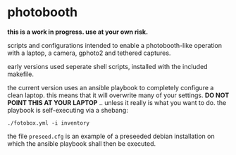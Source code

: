 # photobooth

**this is a work in progress. use at your own risk.**

scripts and configurations intended to enable a photobooth-like
operation with a laptop, a camera, gphoto2 and tethered captures.

early versions used seperate shell scripts, installed with the
included makefile.

the current version uses an ansible playbook to completely configure
a clean laptop. this means that it will overwrite many of your
settings. **DO NOT POINT THIS AT YOUR LAPTOP** .. unless it really is
what you want to do. the playbook is self-executing via a shebang:

```shell
./fotobox.yml -i inventory
```

the file `preseed.cfg` is an example of a preseeded debian installation
on which the ansible playbook shall then be executed.
